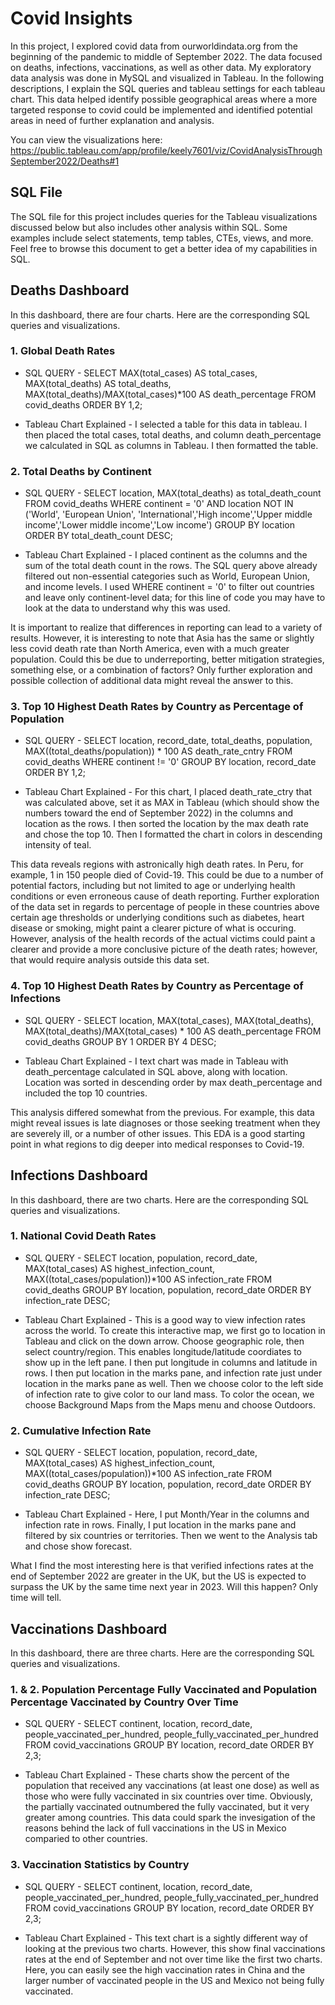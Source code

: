 # Covid Insights 
In this project, I explored covid data from ourworldindata.org from the beginning of the pandemic to middle of September 2022. The data focused on deaths, infections, vaccinations, as well as other data. My exploratory data analysis was done in MySQL and visualized in Tableau. In the following descriptions, I explain the SQL queries and tableau settings for each tableau chart. This data helped identify possible geographical areas where a more targeted response to covid could be implemented and identified potential areas in need of further explanation and analysis.

You can view the visualizations here: https://public.tableau.com/app/profile/keely7601/viz/CovidAnalysisThroughSeptember2022/Deaths#1

## SQL File
The SQL file for this project includes queries for the Tableau visualizations discussed below but also includes other analysis within SQL. Some examples include select statements, temp tables, CTEs, views, and more. Feel free to browse this document to get a better idea of my capabilities in SQL.

## Deaths Dashboard
In this dashboard, there are four charts. Here are the corresponding SQL queries and visualizations. 
### 1. Global Death Rates
* SQL QUERY -
SELECT MAX(total_cases) AS total_cases, MAX(total_deaths) AS total_deaths, MAX(total_deaths)/MAX(total_cases)*100 AS death_percentage
FROM covid_deaths
ORDER BY 1,2;

* Tableau Chart Explained -
I selected a table for this data in tableau. I then placed the total cases, total deaths, and column death_percentage we calculated in SQL as columns in Tableau. I then formatted the table.

### 2. Total Deaths by Continent
* SQL QUERY -
SELECT location, MAX(total_deaths) as total_death_count
FROM covid_deaths
WHERE continent = '0'
AND location NOT IN ('World', 'European Union', 'International','High income','Upper middle income','Lower middle income','Low income')
GROUP BY location
ORDER BY total_death_count DESC;

* Tableau Chart Explained -
I placed continent as the columns and the sum of the total death count in the rows. The SQL query above already filtered out non-essential categories such as World, European Union, and income levels. I used WHERE continent = '0' to filter out countries and leave only continent-level data; for this line of code you may have to look at the data to understand why this was used. 

It is important to realize that differences in reporting can lead to a variety of results. However, it is interesting to note that Asia has the same or slightly less covid death rate than North America, even with a much greater population. Could this be due to underreporting, better mitigation strategies, something else, or a combination of factors? Only further exploration and possible collection of additional data might reveal the answer to this.

### 3. Top 10 Highest Death Rates by Country as Percentage of Population
* SQL QUERY -
SELECT location, record_date, total_deaths, population, MAX((total_deaths/population)) * 100 AS death_rate_cntry
FROM covid_deaths
WHERE continent != '0'
GROUP BY location, record_date
ORDER BY 1,2;

* Tableau Chart Explained -
For this chart, I placed death_rate_ctry that was calculated above, set it as MAX in Tableau (which should show the numbers toward the end of September 2022) in the columns and location as the rows. I then sorted the location by the max death rate and chose the top 10. Then I formatted the chart in colors in descending intensity of teal. 

This data reveals regions with astronically high death rates. In Peru, for example, 1 in 150 people died of Covid-19. This could be due to a number of potential factors, including but not limited to age or underlying health conditions or even erroneous cause of death reporting. Further exploration of the data set in regards to percentage of people in these countries above certain age thresholds or underlying conditions such as diabetes, heart disease or smoking, might paint a clearer picture of what is occuring. However, analysis of the health records of the actual victims could paint a clearer and provide a more conclusive picture of the death rates; however, that would require analysis outside this data set.  

### 4. Top 10 Highest Death Rates by Country as Percentage of Infections
* SQL QUERY -
SELECT location, MAX(total_cases), MAX(total_deaths), MAX(total_deaths)/MAX(total_cases) * 100 AS death_percentage
FROM covid_deaths
GROUP BY 1
ORDER BY 4 DESC;

* Tableau Chart Explained -
I text chart was made in Tableau with death_percentage calculated in SQL above, along with location. Location was sorted in descending order by max death_percentage and included the top 10 countries. 

This analysis differed somewhat from the previous. For example, this data might reveal issues is late diagnoses or those seeking treatment when they are severely ill, or a number of other issues. This EDA is a good starting point in what regions to dig deeper into medical responses to Covid-19.
## Infections Dashboard
In this dashboard, there are two charts. Here are the corresponding SQL queries and visualizations. 
### 1. National Covid Death Rates
* SQL QUERY - 
SELECT location, population, record_date, MAX(total_cases) AS highest_infection_count, MAX((total_cases/population))*100 AS infection_rate
FROM covid_deaths
GROUP BY location, population, record_date
ORDER BY infection_rate DESC;

* Tableau Chart Explained - 
This is a good way to view infection rates across the world. To create this interactive map, we first go to location in Tableau and click on the down arrow. Choose geographic role, then select country/region. This enables longitude/latitude coordiates to show up in the left pane. I then put longitude in columns and latitude in rows. I then put location in the marks pane, and infection rate just under location in the marks pane as well. Then we choose color to the left side of infection rate to give color to our land mass. To color the ocean, we choose Background Maps from the Maps menu and choose Outdoors.

### 2. Cumulative Infection Rate
* SQL QUERY -
SELECT location, population, record_date, MAX(total_cases) AS highest_infection_count, MAX((total_cases/population))*100 AS infection_rate
FROM covid_deaths
GROUP BY location, population, record_date
ORDER BY infection_rate DESC;

* Tableau Chart Explained -
Here, I put Month/Year in the columns and infection rate in rows. Finally, I put location in the marks pane and filtered by six countries or territories. Then we went to the Analysis tab and chose show forecast. 

What I find the most interesting here is that verified infections rates at the end of September 2022 are greater in the UK, but the US is expected to surpass the UK by the same time next year in 2023. Will this happen? Only time will tell. 

## Vaccinations Dashboard
In this dashboard, there are three charts. Here are the corresponding SQL queries and visualizations. 
### 1. & 2. Population Percentage Fully Vaccinated and Population Percentage Vaccinated by Country Over Time
* SQL QUERY - 
SELECT continent, location, record_date, people_vaccinated_per_hundred, people_fully_vaccinated_per_hundred
FROM covid_vaccinations
GROUP BY location, record_date
ORDER BY 2,3;

* Tableau Chart Explained - 
These charts show the percent of the population that received any vaccinations (at least one dose) as well as those who were fully vaccinated in six countries over time. Obviously, the partially vaccinated outnumbered the fully vaccinated, but it very greater among countries. This data could spark the invesigation of the reasons behind the lack of full vaccinations in the US in Mexico comparied to other countries. 

### 3. Vaccination Statistics by Country
* SQL QUERY - 
SELECT continent, location, record_date, people_vaccinated_per_hundred, people_fully_vaccinated_per_hundred
FROM covid_vaccinations
GROUP BY location, record_date
ORDER BY 2,3;

* Tableau Chart Explained -
This text chart is a sightly different way of looking at the previous two charts. However, this show final vaccinations rates at the end of September and not over time like the first two charts. Here, you can easily see the high vaccination rates in China and the larger number of vaccinated people in the US and Mexico not being fully vaccinated. 
